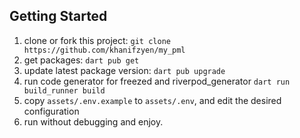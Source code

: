 
## Getting Started

1. clone or fork this project: `git clone https://github.com/khanifzyen/my_pml`
2. get packages: `dart pub get`
3. update latest package version: `dart pub upgrade`
4. run code generator for freezed and riverpod_generator `dart run build_runner build`
5. copy `assets/.env.example` to `assets/.env`, and edit the desired configuration
6. run without debugging and enjoy.
